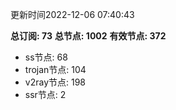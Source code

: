 更新时间2022-12-06 07:40:43

**总订阅: 73**
**总节点: 1002**
**有效节点: 372**
- ss节点: 68
- trojan节点: 104
- v2ray节点: 198
- ssr节点: 2
